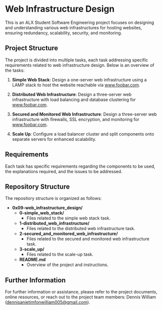 # Web Infrastructure Design

This is an ALX Student Software Engineering project focuses on designing and understanding various web infrastructures for hosting websites, ensuring redundancy, scalability, security, and monitoring.

## Project Structure

The project is divided into multiple tasks, each task addressing specific requirements related to web infrastructure design. Below is an overview of the tasks:

1. **Simple Web Stack**:
   Design a one-server web infrastructure using a LAMP stack to host the website reachable via www.foobar.com.

2. **Distributed Web Infrastructure**:
   Design a three-server web infrastructure with load balancing and database clustering for www.foobar.com.

3. **Secured and Monitored Web Infrastructure**:
   Design a three-server web infrastructure with firewalls, SSL encryption, and monitoring for www.foobar.com.

4. **Scale Up**:
   Configure a load balancer cluster and split components onto separate servers for enhanced scalability.

## Requirements

Each task has specific requirements regarding the components to be used, the explanations required, and the issues to be addressed.

## Repository Structure

The repository structure is organized as follows:

- **0x09-web_infrastructure_design/**
  - **0-simple_web_stack/**
    - Files related to the simple web stack task.
  - **1-distributed_web_infrastructure/**
    - Files related to the distributed web infrastructure task.
  - **2-secured_and_monitored_web_infrastructure/**
    - Files related to the secured and monitored web infrastructure task.
  - **3-scale_up/**
    - Files related to the scale-up task.
  - **README.md**
    - Overview of the project and instructions.


## Further Information

For further information or assistance, please refer to the project documents, online resources, or reach out to the project team members: Dennis William (<dennisanietimfonwilliam005@gmail.com>).

